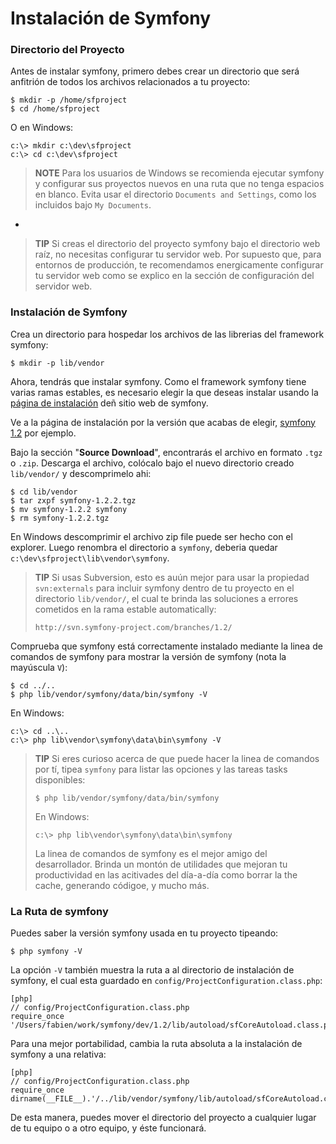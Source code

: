 Instalación de Symfony
======================

### Directorio del Proyecto

Antes de instalar symfony, primero debes crear un directorio que será anfitrión
de todos los archivos relacionados a tu proyecto:

    $ mkdir -p /home/sfproject
    $ cd /home/sfproject

O en Windows:

    c:\> mkdir c:\dev\sfproject
    c:\> cd c:\dev\sfproject

>**NOTE**
>Para los usuarios de Windows se recomienda ejecutar symfony y configurar sus
>proyectos nuevos en una ruta que no tenga espacios en blanco.
>Evita usar el directorio `Documents and Settings`, como los incluidos bajo
>`My Documents`.

-

>**TIP**
>Si creas el directorio del proyecto symfony bajo el directorio web raíz,
>no necesitas configurar tu servidor web. Por supuesto que, para entornos de
>producción, te recomendamos energicamente configurar tu servidor web como se
>explico en la sección de configuración del servidor web.

### Instalación de Symfony

Crea un directorio para hospedar los archivos de las librerias del framework
symfony:

    $ mkdir -p lib/vendor

Ahora, tendrás que instalar symfony. Como el framework symfony tiene varias
ramas estables, es necesario elegir la que deseas instalar usando la
[página de instalación](http://www.symfony-project.org/installation) deñ sitio
web de symfony.

Ve a la página de instalación por la versión que acabas de elegir,
[symfony 1.2](http://www.symfony-project.org/installation/1_2) por ejemplo.

Bajo la sección "**Source Download**", encontrarás el archivo en formato
`.tgz` o `.zip`. Descarga el archivo, colócalo bajo el nuevo directorio creado
`lib/vendor/` y descomprimelo ahi:

    $ cd lib/vendor
    $ tar zxpf symfony-1.2.2.tgz
    $ mv symfony-1.2.2 symfony
    $ rm symfony-1.2.2.tgz

En Windows descomprimir el archivo zip file puede ser hecho con el explorer.
Luego renombra el directorio a `symfony`, deberia quedar 
`c:\dev\sfproject\lib\vendor\symfony`.

>**TIP**
>Si usas Subversion, esto es auún mejor para usar la propiedad `svn:externals`
>para incluir symfony dentro de tu proyecto en el directorio `lib/vendor/`,
>el cual te brinda las soluciones a errores cometidos en la rama estable
>automatically:
>
>     http://svn.symfony-project.com/branches/1.2/

Comprueba que symfony está correctamente instalado mediante la linea de comandos
de symfony para mostrar la versión de symfony (nota la mayúscula `V`):

    $ cd ../..
    $ php lib/vendor/symfony/data/bin/symfony -V

En Windows:

    c:\> cd ..\..
    c:\> php lib\vendor\symfony\data\bin\symfony -V

>**TIP**
>Si eres curioso acerca de que puede hacer la linea de comandos por tí, tipea
>`symfony` para listar las opciones y las tareas tasks disponibles:
>
>     $ php lib/vendor/symfony/data/bin/symfony
>
>En Windows:
>
>     c:\> php lib\vendor\symfony\data\bin\symfony
>
>La linea de comandos de symfony es el mejor amigo del desarrollador. Brinda un
>montón de utilidades que mejoran tu productividad en las acitivades del día-a-día
>como borrar la the cache, generando códigoe, y mucho más.

### La Ruta de symfony

Puedes saber la versión symfony usada en tu proyecto tipeando:

    $ php symfony -V

La opción `-V` también muestra la ruta a al directorio de instalación de symfony,
el cual esta guardado en `config/ProjectConfiguration.class.php`:

    [php]
    // config/ProjectConfiguration.class.php
    require_once '/Users/fabien/work/symfony/dev/1.2/lib/autoload/sfCoreAutoload.class.php';

Para una mejor portabilidad, cambia la ruta absoluta a la instalación de symfony
a una relativa:

    [php]
    // config/ProjectConfiguration.class.php
    require_once dirname(__FILE__).'/../lib/vendor/symfony/lib/autoload/sfCoreAutoload.class.php';

De esta manera, puedes mover el directorio del proyecto a cualquier lugar de tu
equipo o a otro equipo, y éste funcionará.